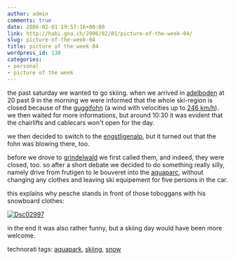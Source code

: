 ```yaml
---
author: admin
comments: true
date: 2006-02-01 19:57:16+00:00
link: http://habi.gna.ch/2006/02/01/picture-of-the-week-04/
slug: picture-of-the-week-04
title: picture of the week 04
wordpress_id: 130
categories:
- personal
- picture of the week
---
```



the past saturday we wanted to go skiing. when we arrived in [adelboden](http://www.adelboden-lenk.ch/) at 20 past 9 in the morning we were informed that the whole ski-region is closed because of the [guggifohn](http://www.google.com/search?client=safari&rls=en&q=guggif%C3%B6hn&ie=UTF-8&oe=UTF-8&sa=N&tab=iw) (a wind with velocities up to [246 km/h](http://www.st.gallen.ch/news/detail.asp?ID=168655)). we then waited for more informations, but around 10:30 it was evident that the chairlifts and cablecars won't open for the day.
  
we then decided to switch to the [engstligenalp](http://engstligenalp.ch/), but it turned out that the fohn was blowing there, too.
  
before we drove to [grindelwald](http://www.grindelwald.com/) we first called them, and indeed, they were closed, too. so after a short debate we decided to do something really silly, namely drive from frutigen to le bouveret into the [aquaparc](http://www.aquaparc.ch/), without changing any clothes and leaving ski equipement for five persons in the car.
  
this explains why pesche stands in front of those toboggans with his snowboard clothes:



[![Dsc02997](http://habi.gna.ch/blog/images/DSC02997-tm.jpg)](http://habi.gna.ch/blog/images/DSC02997.jpg)



in the end it was also rather funny, but a skiing day would have been more welcome.





technorati tags: [aquapark](http://www.technorati.com/tag/aquapark), [skiing](http://www.technorati.com/tag/skiing), [snow](http://www.technorati.com/tag/snow)
